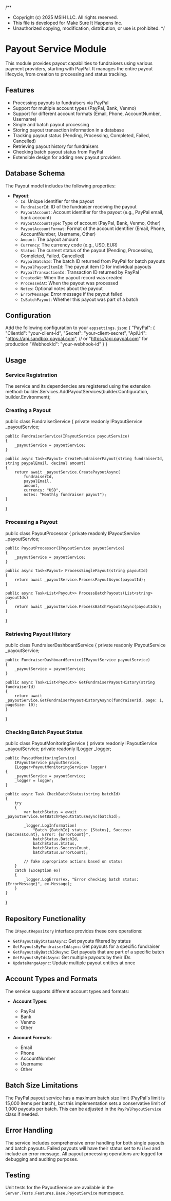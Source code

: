 /**
 * Copyright (c) 2025 MSIH LLC. All rights reserved.
 * This file is developed for Make Sure It Happens Inc.
 * Unauthorized copying, modification, distribution, or use is prohibited.
 */

# Payout Service Module

This module provides payout capabilities to fundraisers using various payment providers, starting with PayPal. It manages the entire payout lifecycle, from creation to processing and status tracking.

## Features

- Processing payouts to fundraisers via PayPal
- Support for multiple account types (PayPal, Bank, Venmo)
- Support for different account formats (Email, Phone, AccountNumber, Username)
- Single and batch payout processing
- Storing payout transaction information in a database
- Tracking payout status (Pending, Processing, Completed, Failed, Cancelled)
- Retrieving payout history for fundraisers
- Checking batch payout status from PayPal
- Extensible design for adding new payout providers

## Database Schema

The Payout model includes the following properties:

- **Payout**:
  - `Id`: Unique identifier for the payout
  - `FundraiserId`: ID of the fundraiser receiving the payout
  - `PayoutAccount`: Account identifier for the payout (e.g., PayPal email, bank account)
  - `PayoutAccountType`: Type of account (PayPal, Bank, Venmo, Other)
  - `PayoutAccountFormat`: Format of the account identifier (Email, Phone, AccountNumber, Username, Other)
  - `Amount`: The payout amount
  - `Currency`: The currency code (e.g., USD, EUR)
  - `Status`: The current status of the payout (Pending, Processing, Completed, Failed, Cancelled)
  - `PaypalBatchId`: The batch ID returned from PayPal for batch payouts
  - `PaypalPayoutItemId`: The payout item ID for individual payouts
  - `PaypalTransactionId`: Transaction ID returned by PayPal
  - `CreatedAt`: When the payout record was created
  - `ProcessedAt`: When the payout was processed
  - `Notes`: Optional notes about the payout
  - `ErrorMessage`: Error message if the payout failed
  - `IsBatchPayout`: Whether this payout was part of a batch

## Configuration

Add the following configuration to your `appsettings.json`:
{
  "PayPal": {
    "ClientId": "your-client-id",
    "Secret": "your-client-secret",
    "ApiUrl": "https://api.sandbox.paypal.com",  // or "https://api.paypal.com" for production
    "WebhookId": "your-webhook-id"
  }
}
## Usage

### Service Registration

The service and its dependencies are registered using the extension method:
builder.Services.AddPayoutServices(builder.Configuration, builder.Environment);
### Creating a Payout
public class FundraiserService
{
    private readonly IPayoutService _payoutService;

    public FundraiserService(IPayoutService payoutService)
    {
        _payoutService = payoutService;
    }

    public async Task<Payout> CreateFundraiserPayout(string fundraiserId, string paypalEmail, decimal amount)
    {
        return await _payoutService.CreatePayoutAsync(
            fundraiserId, 
            paypalEmail, 
            amount, 
            currency: "USD", 
            notes: "Monthly fundraiser payout");
    }
}
### Processing a Payout
public class PayoutProcessor
{
    private readonly IPayoutService _payoutService;

    public PayoutProcessor(IPayoutService payoutService)
    {
        _payoutService = payoutService;
    }

    public async Task<Payout> ProcessSinglePayout(string payoutId)
    {
        return await _payoutService.ProcessPayoutAsync(payoutId);
    }

    public async Task<List<Payout>> ProcessBatchPayouts(List<string> payoutIds)
    {
        return await _payoutService.ProcessBatchPayoutsAsync(payoutIds);
    }
}
### Retrieving Payout History
public class FundraiserDashboardService
{
    private readonly IPayoutService _payoutService;

    public FundraiserDashboardService(IPayoutService payoutService)
    {
        _payoutService = payoutService;
    }

    public async Task<List<Payout>> GetFundraiserPayoutHistory(string fundraiserId)
    {
        return await _payoutService.GetFundraiserPayoutHistoryAsync(fundraiserId, page: 1, pageSize: 10);
    }
}
### Checking Batch Payout Status
public class PayoutMonitoringService
{
    private readonly IPayoutService _payoutService;
    private readonly ILogger<PayoutMonitoringService> _logger;

    public PayoutMonitoringService(
        IPayoutService payoutService,
        ILogger<PayoutMonitoringService> logger)
    {
        _payoutService = payoutService;
        _logger = logger;
    }

    public async Task CheckBatchStatus(string batchId)
    {
        try
        {
            var batchStatus = await _payoutService.GetBatchPayoutStatusAsync(batchId);
            
            _logger.LogInformation(
                "Batch {BatchId} status: {Status}, Success: {SuccessCount}, Error: {ErrorCount}",
                batchStatus.BatchId,
                batchStatus.Status,
                batchStatus.SuccessCount,
                batchStatus.ErrorCount);
                
            // Take appropriate actions based on status
        }
        catch (Exception ex)
        {
            _logger.LogError(ex, "Error checking batch status: {ErrorMessage}", ex.Message);
        }
    }
}
## Repository Functionality

The `IPayoutRepository` interface provides these core operations:

- `GetPayoutsByStatusAsync`: Get payouts filtered by status
- `GetPayoutsByFundraiserIdAsync`: Get payouts for a specific fundraiser
- `GetPayoutsByBatchIdAsync`: Get payouts that are part of a specific batch
- `GetPayoutsByIdsAsync`: Get multiple payouts by their IDs
- `UpdateRangeAsync`: Update multiple payout entities at once

## Account Types and Formats

The service supports different account types and formats:

- **Account Types**:
  - PayPal
  - Bank
  - Venmo
  - Other

- **Account Formats**:
  - Email
  - Phone
  - AccountNumber
  - Username
  - Other

## Batch Size Limitations

The PayPal payout service has a maximum batch size limit (PayPal's limit is 15,000 items per batch), but this implementation sets a conservative limit of 1,000 payouts per batch. This can be adjusted in the `PayPalPayoutService` class if needed.

## Error Handling

The service includes comprehensive error handling for both single payouts and batch payouts. Failed payouts will have their status set to `Failed` and include an error message. All payout processing operations are logged for debugging and auditing purposes.

## Testing

Unit tests for the PayoutService are available in the `Server.Tests.Features.Base.PayoutService` namespace.
